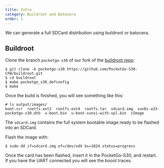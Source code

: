 ```yaml
---
title: Intro
category: Buildroot and Batocera
order: 1
---
```


We can generate a full SDCard distribution using buildroot or batocera.

## Buildroot

Clone the branch `pocketgo-s30` of our fork of the [buildroot repo](https:github.com/PocketGo-S30-CFW/buildroot/tree/pocketgo-s30):
```console
$ git clone -b pocketgo-s30 https://github.com/PocketGo-S30-CFW/buildroot.git
$ cd buildroot
$ make pocketgo_s30_defconfig
$ make
```

Once the build is finished, you will see something like this:

```console
# ls output/images/
boot.scr  rootfs.ext2  rootfs.ext4  rootfs.tar  sdcard.img  sun8i-a33-pocketgo-s30.dtb  u-boot.bin  u-boot-sunxi-with-spl.bin  zImage
```

The `sdcard.img` contains the full system bootable image ready to be flashed into an SDCard.

Flash the image with:
```console
$ sudo dd if=sdcard.img of=/dev/sdX bs=1024 status=progress
```

Once the card has been flashed, insert it in the PocketGo-S30, and restart. If you have the UART connected you will see the booot traces. 
